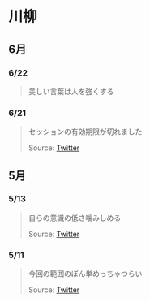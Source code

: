 # 川柳

## 6月

### 6/22
> 美しい言葉は人を強くする

### 6/21
> セッションの有効期限が切れました
>
> Source: [Twitter](https://twitter.com/hideo54/status/612603165691609088)

## 5月

### 5/13
> 自らの意識の低さ噛みしめる
>
> Source: [Twitter](https://twitter.com/hideo54/status/598491731525406720)

### 5/11
> 今回の範囲のぼん単めっちゃつらい
>
> Source: [Twitter](https://twitter.com/hideo54/status/597668170954973184)
